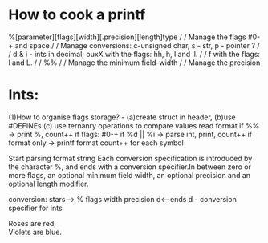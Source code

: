 # How to cook a printf

%[parameter][flags][width][.precision][length]type
/ / Manage the flags #0-+ and space
/ / Manage conversions: c-unsigned char, s - str, p - pointer ?
/ / d & i - ints in decimal; ouxX with the  flags: hh, h, l and ll.
/ / f with the  flags: l and L.
/ / %%
/ / Manage the minimum field-width
/ / Manage the precision

# Ints:

(1)How to organise flags storage?
    - (a)create struct in header, (b)use #DEFINEs
(c) use ternanry operations to compare values
read format
if %% -> print %, count++
if flags: #0-+
if %d || %i -> parse int, print, count++
if format only -> printf format count++ for each symbol

Start parsing format string 
Each conversion specification is introduced by the character %, and ends with a
conversion specifier.In between zero  or more  flags, an optional minimum field width, an optional precision and an optional length modifier.

conversion: stars--> % flags width precision d<--ends
d - conversion specifier for ints

Roses are red,   
Violets are blue.


